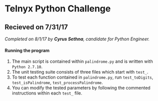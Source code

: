 # Telnyx Python Challenge

## Recieved on 7/31/17
_Completed on 8/1/17 by **Cyrus Sethna**, candidate for Python Engineer._

#### Running the program
1. The main script is contained within `palindrome.py` and is written with `Python 2.7.10`.
2. The unit testing suite consists of three files which start with `test_`.
3. To test each function contained in `palindrome.py`, run `test_toDigits`, `test_isPalindrome`, `test_processPalindrome`.
4. You can modify the tested parameters by following the commented instructions within each `test_` file.
